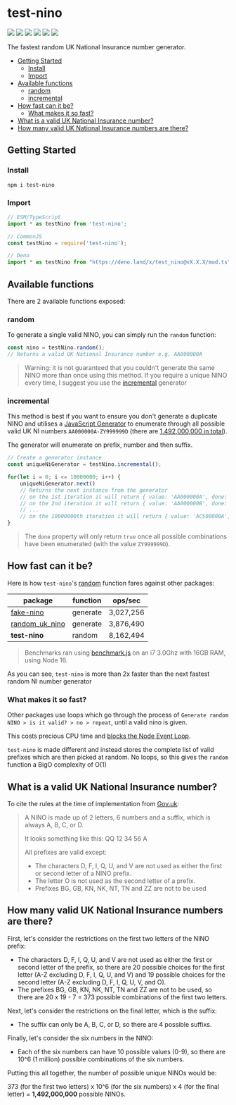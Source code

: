 # test-nino

<p> 
  <img src="https://badgen.net/npm/v/test-nino" />
  <img src="https://badgen.net/bundlephobia/dependency-count/test-nino" />
  <img src="https://badgen.net/bundlephobia/minzip/test-nino" />
  <img src="https://badgen.net/npm/dt/test-nino" />
  <img src="https://badgen.net/github/last-commit/Tom-Hudson/test-nino" />
  <img src="https://badgen.net/npm/license/test-nino" />
</p>

The fastest random UK National Insurance number generator.

- [Getting Started](#getting-started)
  * [Install](#install)
  * [Import](#import)
- [Available functions](#available-functions)
  * [random](#random)
  * [incremental](#incremental)
- [How fast can it be?](#how-fast-can-it-be)
  * [What makes it so fast?](#what-makes-it-so-fast)
- [What is a valid UK National Insurance number?](#what-is-a-valid-uk-national-insurance-number)
- [How many valid UK National Insurance numbers are there?](#how-many-valid-uk-national-insurance-numbers-are-there)

## Getting Started

### Install
```
npm i test-nino
```

### Import

 ```js
// ESM/TypeScript
import * as testNino from 'test-nino';

// CommonJS
const testNino = require('test-nino');

// Deno
import * as testNino from "https://deno.land/x/test_nino@vX.X.X/mod.ts";
```

## Available functions
There are 2 available functions exposed:

### random
To generate a single valid NINO, you can simply run the `random` function:
 ```js
const nino = testNino.random();
// Returns a valid UK National Insurance number e.g. AA000000A
```
> Warning: it is not guaranteed that you couldn't generate the same NINO more than once using this method. If you require a unique NINO every time, I suggest you use the [incremental](#incremental) generator

### incremental
This method is best if you want to ensure you don't generate a duplicate NINO and utilises a [JavaScript Generator](https://developer.mozilla.org/en-US/docs/Web/JavaScript/Reference/Global_Objects/Generator) to enumerate through all possible valid UK NI numbers `AA000000A-ZY999999D` (there are [1,492,000,000 in total](#how-many-valid-uk-national-insurance-numbers-are-there)). 

The generator will enumerate on prefix, number and then suffix.

```js
// Create a generator instance
const uniqueNiGenerator = testNino.incremental();

for(let i = 0; i <= 10000000; i++) {
    uniqueNiGenerator.next()
    // Returns the next instance from the generator
    // on the 1st iteration it will return { value: 'AA000000A', done: false }
    // on the 2nd iteration it will return { value: 'AA000000B', done: false }
    // ...
    // on the 10000000th iteration it will return { value: 'AC500000A', done: false }
}
```

> The `done` property will only return `true` once all possible combinations have been enumerated (with the value `ZY999999D`).

## How fast can it be?
Here is how `test-nino`'s [random](#random) function fares against other packages:

| package                                                        | function | ops/sec   |
|----------------------------------------------------------------|----------|-----------|
| [fake-nino](https://www.npmjs.com/package/fake-nino)           | generate | 3,027,256 |
| [random_uk_nino](https://www.npmjs.com/package/random_uk_nino) | generate | 3,876,490 |
| **test-nino**                                                  | random   | 8,162,494 |

> Benchmarks ran using [benchmark.js](https://www.npmjs.com/package/benchmark) on an i7 3.0Ghz with 16GB RAM, using Node 16.

As you can see, `test-nino` is more than 2x faster than the next fastest random NI number generator

### What makes it so fast?
Other packages use loops which go through the process of `Generate random NINO > is it valid? > no > repeat`, until a valid nino is given.

This costs precious CPU time and [blocks the Node Event Loop](https://nodejs.org/en/docs/guides/dont-block-the-event-loop/).

`test-nino` is made different and instead stores the complete list of valid prefixes which are then picked at random. No loops, so this gives the `random` function a BigO complexity of O(1)

## What is a valid UK National Insurance number?
To cite the rules at the time of implementation from [Gov.uk](https://www.gov.uk/hmrc-internal-manuals/national-insurance-manual/nim39110):
> A NINO is made up of 2 letters, 6 numbers and a suffix, which is always A, B, C, or D.
> 
> It looks something like this: QQ 12 34 56 A
>
>All prefixes are valid except:
>
>* The characters D, F, I, Q, U, and V are not used as either the first or second letter of a NINO prefix.
>* The letter O is not used as the second letter of a prefix.
>* Prefixes BG, GB, KN, NK, NT, TN and ZZ are not to be used

## How many valid UK National Insurance numbers are there?
First, let's consider the restrictions on the first two letters of the NINO prefix:

* The characters D, F, I, Q, U, and V are not used as either the first or second letter of the prefix, so there are 20 possible choices for the first letter (A-Z excluding D, F, I, Q, U, and V) and 19 possible choices for the second letter (A-Z excluding D, F, I, Q, U, V, and O).
* The prefixes BG, GB, KN, NK, NT, TN and ZZ are not to be used, so there are 20 x 19 - 7 = 373 possible combinations of the first two letters.

Next, let's consider the restrictions on the final letter, which is the suffix:

* The suffix can only be A, B, C, or D, so there are 4 possible suffixs.

Finally, let's consider the six numbers in the NINO:

* Each of the six numbers can have 10 possible values (0-9), so there are 10^6 (1 million) possible combinations of the six numbers.

Putting this all together, the number of possible unique NINOs would be:

373 (for the first two letters) x 10^6 (for the six numbers) x 4 (for the final letter) = **1,492,000,000** possible NINOs.